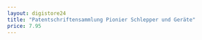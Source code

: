 ```yaml
---
layout: digistore24
title: "Patentschriftensammlung Pionier Schlepper und Geräte"
price: 7.95
---
```

